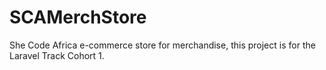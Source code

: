 # SCAMerchStore
She Code Africa e-commerce store for merchandise, this project is for the Laravel Track Cohort 1.
